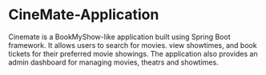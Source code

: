 # CineMate-Application
Cinemate is a BookMyShow-like application built using Spring Boot framework.
It allows users to search for movies. view showtimes, and book tickets for their preferred movie showings.
The application also provides an admin dashboard for managing movies, theatrs and showtimes.
